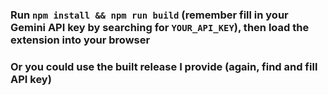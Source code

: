 ### Run `npm install && npm run build` (remember fill in your Gemini API key by searching for `YOUR_API_KEY`), then load the extension into your browser

### Or you could use the built release I provide (again, find and fill API key)
